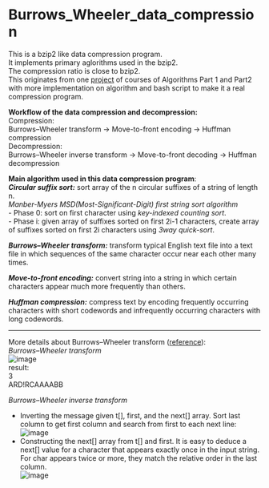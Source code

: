 # Burrows_Wheeler_data_compression

This is a bzip2 like data compression program.\
It implements primary aglorithms used in the bzip2.\
The compression ratio is close to bzip2.\
This originates from one [project](https://coursera.cs.princeton.edu/algs4/assignments/burrows/specification.php) of courses of Algorithms Part 1 and Part2 with more implementation on algorithm and bash script to make it a real compression program.


**Workflow of the data compression and decompression:**\
Compression:\
Burrows–Wheeler transform -> Move-to-front encoding -> Huffman compression\
Decompression:\
Burrows–Wheeler inverse transform -> Move-to-front decoding -> Huffman decompression

**Main algorithm used in this data compression program**:\
***Circular suffix sort:*** sort array of the n circular suffixes of a string of length n.\
            *Manber-Myers MSD(Most-Significant-Digit) first string sort algorithm*\
                        - Phase 0: sort on first character using *key-indexed counting sort*.\
                        - Phase i: given array of suffixes sorted on first 2i-1 characters, create array of suffixes sorted on first 2i characters using *3way quick-sort*.
            
***Burrows–Wheeler transform:*** transform typical English text file into a text file in which sequences of the same character occur near each other many times.

***Move-to-front encoding:*** convert string into a string in which certain characters appear much more frequently than others.

***Huffman compression:*** compress text by encoding frequently occurring characters with short codewords and infrequently occurring characters with long codewords.


------------

More details about Burrows–Wheeler transform ([reference](https://coursera.cs.princeton.edu/algs4/assignments/burrows/specification.php)):\
*Burrows–Wheeler transform*\
![image](https://user-images.githubusercontent.com/16233638/111111050-9e3fc780-852b-11eb-9d3a-365e874b6867.png)\
result:\
3\
ARD!RCAAAABB

*Burrows–Wheeler inverse transform*
- Inverting the message given t[], first, and the next[] array. Sort last column to get first column and search from first to each next line:\
![image](https://user-images.githubusercontent.com/16233638/111111355-2aea8580-852c-11eb-9ba2-dbbb65918253.png)
- Constructing the next[] array from t[] and first. It is easy to deduce a next[] value for a character that appears exactly once in the input string. For char appears twice or more, they match the relative order in the last column.\
![image](https://user-images.githubusercontent.com/16233638/111110943-73557380-852b-11eb-8f50-3e6a630bdbac.png)

